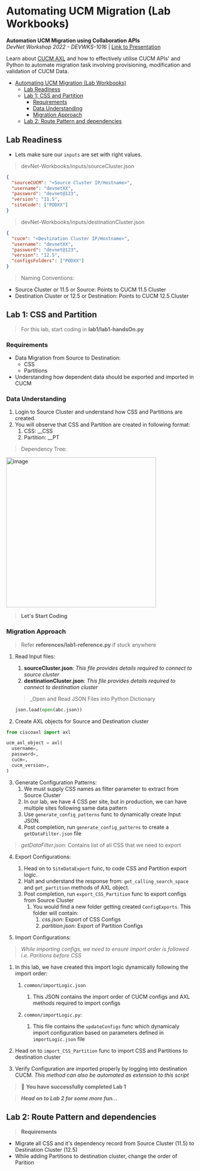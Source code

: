 # Automating UCM Migration (Lab Workbooks)
**Automation UCM Migration using Collaboration APIs**  
*DevNet Workshop 2022 - DEVWKS-1016* | [Link to Presentation](xxx.pptx) 

Learn about [CUCM AXL](https://developer.cisco.com/docs/axl-developer-guide/) and how to effectively utilise CUCM APIs' and Python to automate migration task involving provisioning, modification and validation of CUCM Data.



- [Automating UCM Migration (Lab Workbooks)](#automating-ucm-migration-lab-workbooks)
  - [Lab Readiness](#lab-readiness)
  - [Lab 1: CSS and Partition](#lab-1-css-and-partition)
    - [Requirements](#requirements)
    - [Data Understanding](#data-understanding)
    - [Migration Approach](#migration-approach)
  - [Lab 2: Route Pattern and dependencies](#lab-2-route-pattern-and-dependencies)


## Lab Readiness

- Lets make sure our `inputs` are set with right values.
 > devNet-Workbooks/inputs/sourceCluster.json
  ```json
  {
    "sourceCUCM": "<Source Cluster IP/Hostname>",
    "username": "devnetXX",
    "password": "devnet@123",
    "version": "11.5",
    "siteCode": ["PODXX"]
  }
  ```
  > devNet-Workbooks/inputs/destinationCluster.json
  ```json
  {
    "cucm": "<Destination Cluster IP/Hostname>",
    "username": "devnetXX",
    "password": "devnet@123",
    "version": "12.5",
    "configsFolders": ["PODXX"]
  }
  ```
  > Naming Conventions:
  - Source Cluster or 11.5 or Source: Points to CUCM 11.5 Cluster
  - Destination Cluster or 12.5 or Destination: Points to CUCM 12.5 Cluster

## Lab 1: CSS and Partition

> For this lab, start coding in **lab1/lab1-handsOn.py**

### Requirements

- Data Migration from Source to Destination:
  - CSS
  - Partitions
- Understanding how dependent data should be exported and imported in CUCM

### Data Understanding
1. Login to Source Cluster and understand how CSS and Partitions are created.
2. You will observe that CSS and Partition are created in following format:
   1. CSS: <siteCode>_<type>_CSS
   2. Partition: <siteCode>_<type>_PT

> Dependency Tree:
<img width="400" alt="image" src="https://user-images.githubusercontent.com/40081345/169704271-1393ef1d-c8be-430f-baa2-7a7ca8acde67.png">


> **Let's Start Coding**

### Migration Approach
> Refer **references/lab1-reference.py** if stuck anywhere


1. Read Input files:
   1. **sourceCluster.json**: _This file provides details required to connect to source cluster_ 
   2. **destinationCluster.json**: _This file provides details required to connect to destination cluster_

    > _Open and Read JSON Files into Python Dictionary
    ```python
    json.load(open(abc.json))
    ```

2. Create AXL objects for Source and Destination cluster
   
  ```python
  from ciscoaxl import axl

  ucm_axl_object = axl(
    username=,
    password=,
    cucm=,
    cucm_version=,
  )
  ```
3. Generate Configuration Patterns:
   1. We must supply CSS names as filter parameter to extract from Source Cluster
   2. In our lab, we have 4 CSS per site, but in production, we can have multiple sites following same data pattern
   3. Use `generate_config_patterns` func to dynamically create Input JSON. 
   4. Post completion, run `generate_config_patterns` to create a `getDataFilter.json` file

> _getDataFilter.json_: Contains list of all CSS that we need to export

4. Export Configurations:
   1. Head on to `SiteDataExport` func, to code CSS and Partition export logic. 
   2. Halt and understand the response from: `get_calling_search_space` and `get_partition` methods of AXL object.
   3. Post completion, run `export_CSS_Partition` func to export configs from Source Cluster
      1. You would find a new folder getting created `ConfigExports`. This folder will contain:
         1. *css.json*: Export of CSS Configs
         2. *partition.json*: Export of Partition Configs

5. Import Configurations:
  > _While importing configs, we need to ensure import order is followed i.e. Paritions before CSS_

   1. In this lab, we have created this import logic dynamically following the import order:
      1. `common/importLogic.json`
         1. This JSON contains the import order of CUCM configs and AXL methods required to import configs
   
      2. `common/importLogic.py`: 
         1. This file contains the `updateConfigs` func which dynamicaly import configuration based on parameters defined in `importLogic.json` file
   
   2. Head on to `import_CSS_Partition` func to import CSS and Partitions to destination cluster

6. Verify Configuration are imported properly by logging into destination CUCM. _This method can also be automated as extension to this script_


> 🥁 **You have successfully completed Lab 1**

> **_Head on to Lab 2 for some more fun..._**

## Lab 2: Route Pattern and dependencies

> **Requirements**

- Migrate all CSS and it's dependency record from Source Cluster (11.5) to Destination Cluster (12.5)
- While adding Partitions to destination cluster, change the order of Parition

